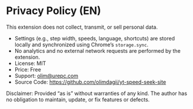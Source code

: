 # Privacy Policy (EN)

This extension does not collect, transmit, or sell personal data.

- Settings (e.g., step width, speeds, language, shortcuts) are stored locally and synchronized using Chrome’s `storage.sync`.
- No analytics and no external network requests are performed by the extension.
- License: MIT
- Price: Free
- Support: olim@urepc.com
- Source Code: https://github.com/olimdagii/yt-speed-seek-site

Disclaimer: Provided “as is” without warranties of any kind. The author has no obligation to maintain, update, or fix features or defects.

